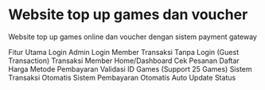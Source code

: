# Website top up games dan voucher
 Website top up games online dan voucher dengan sistem payment gateway

Fitur Utama
Login Admin
Login Member
Transaksi Tanpa Login (Guest Transaction)
Transaksi Member
Home/Dashboard
Cek Pesanan
Daftar Harga
Metode Pembayaran
Validasi ID Games (Support 25 Games)
Sistem Transaksi Otomatis
Sistem Pembayaran Otomatis
Auto Update Status
